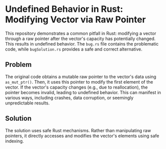 # Undefined Behavior in Rust: Modifying Vector via Raw Pointer

This repository demonstrates a common pitfall in Rust: modifying a vector through a raw pointer after the vector's capacity has potentially changed. This results in undefined behavior.  The `bug.rs` file contains the problematic code, while `bugSolution.rs` provides a safe and correct alternative.

## Problem
The original code obtains a mutable raw pointer to the vector's data using `as_mut_ptr()`.  Then, it uses this pointer to modify the first element of the vector. If the vector's capacity changes (e.g., due to reallocation), the pointer becomes invalid, leading to undefined behavior. This can manifest in various ways, including crashes, data corruption, or seemingly unpredictable results.

## Solution
The solution uses safe Rust mechanisms. Rather than manipulating raw pointers, it directly accesses and modifies the vector's elements using safe indexing.